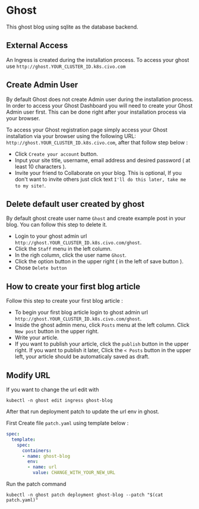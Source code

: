 # Ghost

This ghost blog using sqlite as the database backend.

## External Access

An Ingress is created during the installation process. To access your ghost use `http://ghost.YOUR_CLUSTER_ID.k8s.civo.com`

## Create Admin User

By default Ghost does not create Admin user during the installation process. In order to access your Ghost Dashboard you will need to create your Ghost Admin user first. This can be done right after your installation process via your browser.

To access your Ghost registration page simply access your Ghost installation via your browser using the following URL: `http://ghost.YOUR_CLUSTER_ID.k8s.civo.com`, after that follow step below :

* Click `Create your account` button.  
* Input your site title, username, email address and desired password ( at least 10 characters ).  
* Invite your friend to Collaborate on your blog. This is optional, If you don't want to invite others just click text `I'll do this later, take me to my site!`.

## Delete default user created by ghost

By default ghost create user name `Ghost` and create example post in your blog. You can follow this step to delete it.

* Login to your ghost admin url `http://ghost.YOUR_CLUSTER_ID.k8s.civo.com/ghost`.  
* Click the `Staff` menu in the left column.  
* In the righ column, click the user name `Ghost`.  
* Click the option button in the upper right ( in the left of save button ).  
* Chose `Delete button`

## How to create your first blog article

Follow this step to create your first blog article :

* To begin your first blog article login to ghost admin url `http://ghost.YOUR_CLUSTER_ID.k8s.civo.com/ghost`.  
* Inside the ghost admin menu, click `Posts` menu at the left column. Click `New post` button in the upper right.  
* Write your article.  
* If you want to publish your article, click the `publish` button in the upper right. If you want to publish it later, Click the `< Posts` button in the upper left, your article should be automaticaly saved as draft.

## Modify URL

If you want to change the url edit with 

```
kubectl -n ghost edit ingress ghost-blog
```

After that run deployment patch to update the url env in ghost.

First Create file `patch.yaml` using template below :

```yaml
spec:
  template:
    spec:
      containers:
      - name: ghost-blog
        env:
        - name: url
          value: CHANGE_WITH_YOUR_NEW_URL
```

Run the patch command

```
kubectl -n ghost patch deployment ghost-blog --patch "$(cat patch.yaml)"
```


